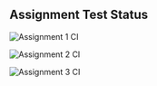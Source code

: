 ## Assignment Test Status

![Assignment 1 CI](https://github.com/linfengshen/c756-exer/actions/workflows/ci-a1.yml/badge.svg)

![Assignment 2 CI](https://github.com/linfengshen/c756-exer/actions/workflows/ci-a2.yml/badge.svg)

![Assignment 3 CI](https://github.com/linfengshen/c756-exer/actions/workflows/ci-a3.yml/badge.svg)
